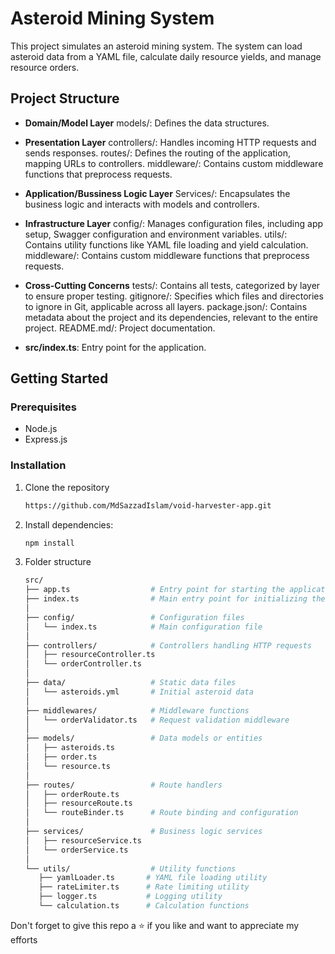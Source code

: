 # Asteroid Mining System

This project simulates an asteroid mining system. The system can load asteroid data from a YAML file, calculate daily resource yields, and manage resource orders.

## Project Structure

- **Domain/Model Layer**
   models/:  Defines the data structures.

- **Presentation Layer**
   controllers/: Handles incoming HTTP requests and sends responses.
   routes/: Defines the routing of the application, mapping URLs to controllers.
   middleware/: Contains custom middleware functions that preprocess requests.

- **Application/Bussiness Logic Layer**
   Services/: Encapsulates the business logic and interacts with models and controllers.

- **Infrastructure Layer**
   config/:  Manages configuration files, including app setup, Swagger configuration and environment variables.
   utils/: Contains utility functions like YAML file loading and yield calculation.
   middleware/: Contains custom middleware functions that preprocess requests.

- **Cross-Cutting Concerns**
   tests/:  Contains all tests, categorized by layer to ensure proper testing.
   gitignore/: Specifies which files and directories to ignore in Git, applicable across all layers.
   package.json/: Contains metadata about the project and its dependencies, relevant to the entire project.
   README.md/: Project documentation.

- **src/index.ts**: Entry point for the application.


## Getting Started

### Prerequisites

- Node.js
- Express.js

### Installation

1. Clone the repository

   ```bash
   https://github.com/MdSazzadIslam/void-harvester-app.git

2. Install dependencies:

   ```bash
   npm install

3. Folder structure

   ```bash
   src/
   ├── app.ts                  # Entry point for starting the application
   ├── index.ts                # Main entry point for initializing the application
   │
   ├── config/                 # Configuration files
   │   └── index.ts            # Main configuration file
   │
   ├── controllers/            # Controllers handling HTTP requests
   │   ├── resourceController.ts
   │   └── orderController.ts
   │
   ├── data/                   # Static data files
   │   └── asteroids.yml       # Initial asteroid data
   │
   ├── middlewares/            # Middleware functions
   │   └── orderValidator.ts   # Request validation middleware
   │
   ├── models/                 # Data models or entities
   │   ├── asteroids.ts
   │   ├── order.ts
   │   └── resource.ts
   │
   ├── routes/                 # Route handlers
   │   ├── orderRoute.ts
   │   ├── resourceRoute.ts
   │   └── routeBinder.ts      # Route binding and configuration
   │
   ├── services/               # Business logic services
   │   ├── resourceService.ts
   │   └── orderService.ts
   │
   └── utils/                  # Utility functions
      ├── yamlLoader.ts       # YAML file loading utility
      ├── rateLimiter.ts      # Rate limiting utility
      ├── logger.ts           # Logging utility
      └── calculation.ts      # Calculation functions


Don't forget to give this repo a ⭐ if you like and want to appreciate my efforts
